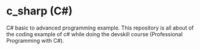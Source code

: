 # c_sharp (C#)
C# basic to advanced programming example. This repository is all about of the coding example of c# while doing the devskill course (Professional Programming with C#).
